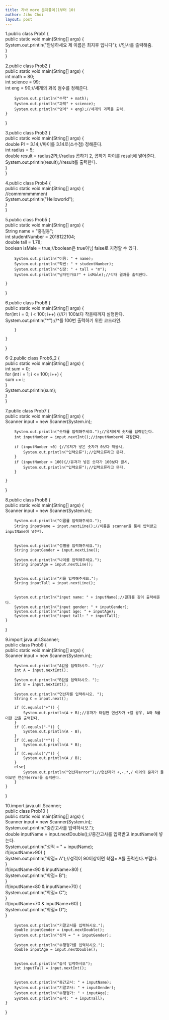 ```yaml
---
title: 자바 more 문제풀이(1부터 10)
author: Jihu Choi
layout: post
---
```

1.public class Prob1 {  
    public static void main(String[] args) {  
        System.out.println("안녕하세요 제 이름은 최지후 입니다"); //인사를 출력해줌.  
    }  
}  
  
  
2.public class Prob2 {  
    public static void main(String[] args) {  
        int math = 80;  
        int science = 99;  
        int eng = 90;//세개의 과목 점수를 정해준다.  
  
        System.out.println("수학" + math);  
        System.out.println("과학" + science);  
        System.out.println("영어" + eng);//세개의 과목을 출력.  
    }  
}  
  
  
3.public class Prob3 {  
    public static void main(String[] args) {  
        double PI = 3.14;//파이를 3.14로(소수점) 정해준다.  
        int radius = 5;  
        double result = radius*2*PI;//radius 곱하기 2, 곱하기 파이를 result에 넣어준다.  
        System.out.println(result);//result를 출력한다.  
    }  
}  
  
4.public class Prob4 {  
    public static void main(String[] args) {  
        //commmmmmment  
        System.out.println("Helloworld");  
    }  
}  
  
  
5.public class Prob5 {  
    public static void main(String[] args) {  
        String name = "홍길동";  
        int studentNumber = 2018122104;  
        double tall = 1.78;  
        boolean isMale = true;//boolean은 true아님 false로 지정할 수 있다.  
  
        System.out.println("이름: " + name);  
        System.out.println("학번: " + studentNumber);  
        System.out.println("신장: " + tall + "m");  
        System.out.println("남자인가요?" + isMale);//각자 결과를 출력한다.  
  
    }  
}  
  
6.public class Prob6 {  
    public static void main(String[] args) {  
        for(int i = 0; i < 100; i++) {//i가 100보다 작을때까지 실행한다.  
            System.out.println("*");//*를 100번 출력하기 위한 코드라인.  
  
        }  
  
    }  
}  
  

6-2.public class Prob6_2 {  
    public static void main(String[] args) {  
        int sum = 0;  
        for (int i = 1; i <= 100; i++) {  
            sum += i;  
        }  
        System.out.println(sum);  
    }  
}  
  

7.public class Prob7 {  
    public static void main(String[] args) {  
        Scanner input = new Scanner(System.in);  
  
        System.out.println("숫자를 입력해주세요.");//유저에게 숫자를 입력받는다.  
        int inputNumber = input.nextInt();//inputNumber에 저장한다.  
  
        if (inputNumber <0) {//유저가 넣은 숫자가 0보다 작을시,  
            System.out.println("입력오류");//입력오류라고 뜬다.  
        }  
        if (inputNumber > 100){//유저가 넣은 숫자가 100보다 클시,  
            System.out.println("입력오류");//입력오류라고 뜬다.  
        }  
  
    }  
}  
  

8.public class Prob8 {  
    public static void main(String[] args) {  
        Scanner input = new Scanner(System.in);  
  
        System.out.println("이름를 입력해주세요.");  
        String inputName = input.nextLine();//이름을 scanner을 통해 입력받고 inputName에 넣는다.  
  
  
        System.out.println("성별을 입력해주세요.");  
        String inputGender = input.nextLine();  
  
        System.out.println("나이를 입력해주세요.");  
        String inputAge = input.nextLine();  
  
  
        System.out.println("키를 입력해주세요.");  
        String inputTall = input.nextLine();  
  
  
        System.out.println("input name: " + inputName);//결과를 같이 출력해준다.  
        System.out.println("input gender: " + inputGender);  
        System.out.println("input age: " + inputAge);  
        System.out.println("input tall: " + inputTall);  
    }  
  
}  
  
  
9.import java.util.Scanner;  
public class Prob9 {  
    public static void main(String[] args) {  
        Scanner input = new Scanner(System.in);  
  
        System.out.println("A값을 입력하시오. ");//  
        int A = input.nextInt();  
  
        System.out.println("B값을 입력하시오. ");  
        int B = input.nextInt();  
  
        System.out.println("연산자를 입력하시오. ");  
        String C = input.next();  
  
        if (C.equals("+")) {  
            System.out.println(A + B);//유저가 타입한 연산자가 +일 경우, A와 B를 더한 값을 출력한다.  
        }  
        if (C.equals("-")) {  
            System.out.println(A - B);  
        }  
        if (C.equals("*")) {  
            System.out.println(A * B);  
        }  
        if (C.equals("/")) {  
            System.out.println(A / B);  
        }  
        else{  
            System.out.println("연산자error");//연산자가 +,-,*,/ 이외의 문자가 들어오면 연산자error를 출력한다.  
        }  
    }  
}  
  
  
10.import java.util.Scanner;  
public class Prob10 {  
    public static void main(String[] args) {  
        Scanner input = new Scanner(System.in);  
        System.out.println("중간고사를 입력하시오.");  
        double inputName = input.nextDouble();//중간고사를 입력받고 inputName에 넣는다.  
        System.out.println("성적 = " + inputName);  
        if(inputName>90) {  
            System.out.println("학점= A");//성적이 90이상이면 학점= A를 출력한다.부럽다.  
        }  
        if(inputName<90 & inputName>80) {  
            System.out.println("학점= B");  
        }  
        if(inputName<80 & inputName>70) {  
            System.out.println("학점= C");  
        }  
        if(inputName<70 & inputName>60) {  
            System.out.println("학점= D");  
        }  
  
        System.out.println("기말고사를 입력하시오.");  
        double inputGender = input.nextDouble();  
        System.out.println("성적 = " + inputGender);  
  
        System.out.println("수행평가를 입력하시오.");  
        double inputAge = input.nextDouble();  
  
  
        System.out.println("출석 입력하시오");  
        int inputTall = input.nextInt();  
  
  
        System.out.println("중간고사: " + inputName);  
        System.out.println("기말고사: " + inputGender);  
        System.out.println("수행평가: " + inputAge);  
        System.out.println("출석: " + inputTall);  
    }  
}  
  

